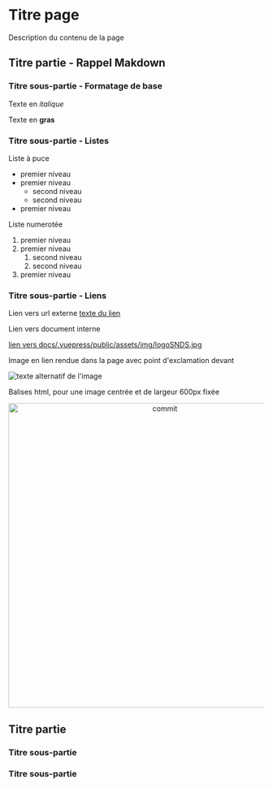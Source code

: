 # Titre page
<!-- SPDX-License-Identifier: MPL-2.0 -->

Description du contenu de la page

## Titre partie - Rappel Makdown

### Titre sous-partie - Formatage de base

Texte en *italique*

Texte en **gras**

### Titre sous-partie - Listes

Liste à puce
- premier niveau
- premier niveau
    - second niveau
    - second niveau
- premier niveau

Liste numerotée
1. premier niveau
1. premier niveau
    1. second niveau
    1. second niveau
1. premier niveau

### Titre sous-partie - Liens 

Lien vers url externe
[texte du lien](http://www.monlien.fr)

Lien vers document interne

[lien vers docs/.vuepress/public/assets/img/logoSNDS.jpg](/assets/img/logoSNDS.jpg)


Image en lien rendue dans la page avec point d'exclamation devant

![texte alternatif de l'image](/assets/img/logoSNDS.jpg)


Balises html, pour une image centrée et de largeur 600px fixée

<p style="text-align:center;">
<img src="/assets/img/tutoriel_github/commit.png" alt="commit" width="600"/>
</p>


## Titre partie

### Titre sous-partie

### Titre sous-partie